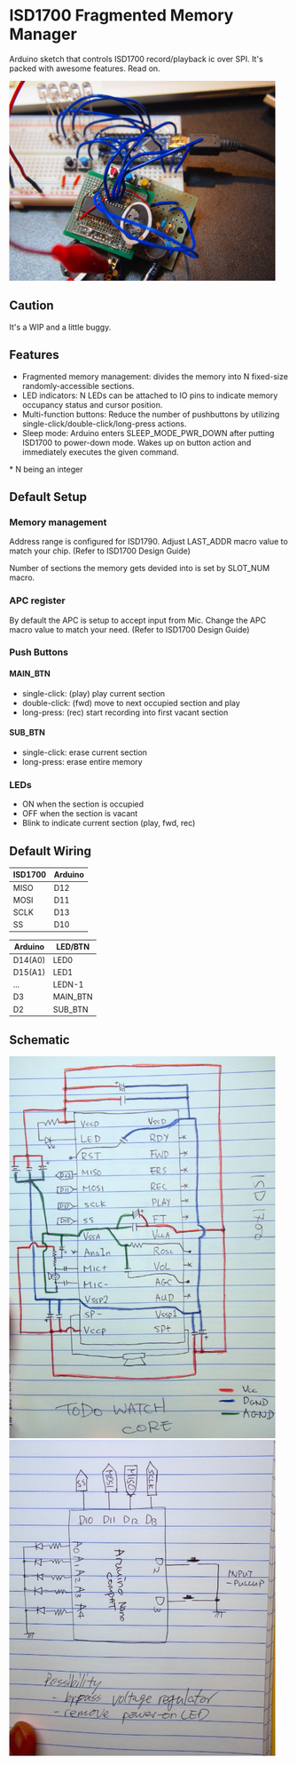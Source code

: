 ISD1700 Fragmented Memory Manager
=================================

Arduino sketch that controls ISD1700 record/playback ic over SPI. It's packed with awesome features. Read on.

<!-- ![Test Setup](docs/test-setup.jpg?raw=true "Test Setup") -->
<img src="docs/test-setup.jpg?raw=true" alt="Test Setup" title="Test Setup" width="480" style="max-width:100%;">

Caution
-------

It's a WIP and a little buggy.

Features
--------

+ Fragmented memory management: divides the memory into N fixed-size randomly-accessible sections.
+ LED indicators: N LEDs can be attached to IO pins to indicate memory occupancy status and cursor position.
+ Multi-function buttons: Reduce the number of pushbuttons by utilizing single-click/double-click/long-press actions.
+ Sleep mode: Arduino enters SLEEP_MODE_PWR_DOWN after putting ISD1700 to power-down mode. Wakes up on button action and immediately executes the given command.

\* N being an integer

Default Setup
-------------

### Memory management

Address range is configured for ISD1790. Adjust LAST_ADDR macro value to match your chip. (Refer to ISD1700 Design Guide)

Number of sections the memory gets devided into is set by SLOT_NUM macro.

### APC register

By default the APC is setup to accept input from Mic. Change the APC macro value to match your need. (Refer to ISD1700 Design Guide)

### Push Buttons

#### MAIN_BTN

+ single-click: (play) play current section
+ double-click: (fwd)  move to next occupied section and play
+ long-press:   (rec)  start recording into first vacant section

#### SUB_BTN

+ single-click: erase current section
+ long-press:   erase entire memory

### LEDs

+ ON when the section is occupied
+ OFF when the section is vacant
+ Blink to indicate current section (play, fwd, rec)

Default Wiring
--------------

| ISD1700 | Arduino |
| ------- | ------- |
| MISO    | D12     |
| MOSI    | D11     |
| SCLK    | D13     |
| SS      | D10     |


| Arduino | LED/BTN  |
| ------- | -------- |
| D14(A0) | LED0     |
| D15(A1) | LED1     |
| ...     | LEDN-1   |
| D3      | MAIN_BTN |
| D2      | SUB_BTN  |


Schematic
---------

<!-- ![ISD1700 Schematic](docs/schematic-isd1700.jpg?raw=true "ISD1700 Schematic") -->
<img src="docs/schematic-isd1700.jpg?raw=true" alt="ISD1700 Schematic" title="ISD1700 Schematic" width="480" style="max-width:100%;">
<!-- ![Arduino Schematic](docs/schematic-arduino.jpg?raw=true "Arduino Schematic") -->
<img src="docs/schematic-arduino.jpg?raw=true" alt="Arduino Schematic" title="Arduino Schematic" width="480" style="max-width:100%;">
